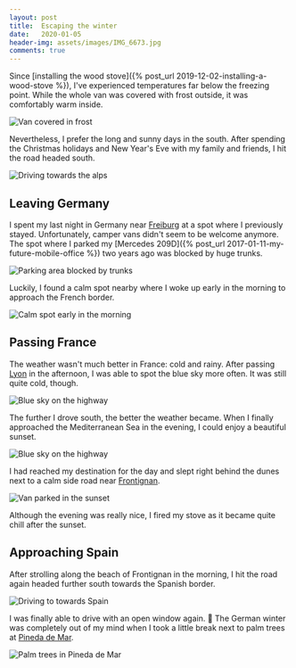 ```yaml
---
layout: post
title:  Escaping the winter
date:   2020-01-05
header-img: assets/images/IMG_6673.jpg
comments: true
---
```


Since [installing the wood stove]({% post_url 2019-12-02-installing-a-wood-stove %}), I've experienced temperatures far below the freezing point. While the whole van was covered with frost outside, it was comfortably warm inside.

![Van covered in frost](/assets/images/IMG_6461.jpg)

Nevertheless, I prefer the long and sunny days in the south. After spending the Christmas holidays and New Year's Eve with my family and friends, I hit the road headed south.

![Driving towards the alps](/assets/images/IMG_6654.jpg)

## Leaving Germany

I spent my last night in Germany near [Freiburg](https://www.google.com/maps/place/Freiburg+im+Breisgau/) at a spot where I previously stayed. Unfortunately, camper vans didn't seem to be welcome anymore. The spot where I parked my [Mercedes 209D]({% post_url 2017-01-11-my-future-mobile-office %}) two years ago was blocked by huge trunks.

![Parking area blocked by trunks](/assets/images/IMG_6655.jpg)

Luckily, I found a calm spot nearby where I woke up early in the morning to approach the French border.

![Calm spot early in the morning](/assets/images/IMG_6660.jpg)

## Passing France

The weather wasn't much better in France: cold and rainy. After passing [Lyon](https://www.google.com/maps/place/Lyon,+France/@45.7579341,4.7650814,12z/) in the afternoon, I was able to spot the blue sky more often. It was still quite cold, though.

![Blue sky on the highway](/assets/images/IMG_6664.jpg)

The further I drove south, the better the weather became. When I finally approached the Mediterranean Sea in the evening, I could enjoy a beautiful sunset.

![Blue sky on the highway](/assets/images/IMG_6672.jpg)

I had reached my destination for the day and slept right behind the dunes next to a calm side road near [Frontignan](https://www.google.com/maps/place/34110+Frontignan,+France/).

![Van parked in the sunset](/assets/images/IMG_6673.jpg)

Although the evening was really nice, I fired my stove as it became quite chill after the sunset.

## Approaching Spain

After strolling along the beach of Frontignan in the morning, I hit the road again headed further south towards the Spanish border.

![Driving to towards Spain](/assets/images/IMG_6682.jpg)

I was finally able to drive with an open window again. :tada: The German winter was completely out of my mind when I took a little break next to palm trees at [Pineda de Mar](https://www.google.com/maps/place/08397+Pineda+de+Mar,+Barcelona,+Spain/).

![Palm trees in Pineda de Mar](/assets/images/IMG_6685.jpg)
